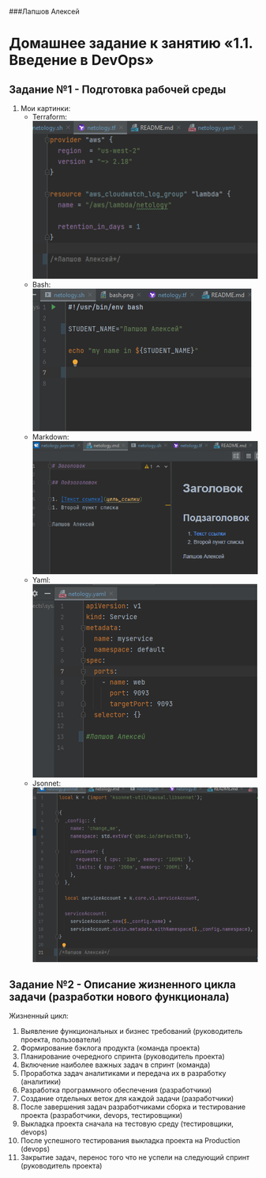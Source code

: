 ###Лапшов Алексей

# Домашнее задание к занятию «1.1. Введение в DevOps»

## Задание №1 - Подготовка рабочей среды

1. Мои картинки:
    - Terraform: ![Терраформ](my_img/terraform.png)
    - Bash: ![bahs](my_img/bash.png)
    - Markdown: ![markdown](my_img/markdown.png)
    - Yaml: ![Yaml](my_img/yaml.png)
    - Jsonnet: ![Jsonnet](my_img/jsonnet.png)

## Задание №2 - Описание жизненного цикла задачи (разработки нового функционала)

Жизненный цикл:
1. Выявление функциональных и бизнес требований (руководитель проекта, пользователи) 
3. Формирование бэклога продукта (команда проекта)
4. Планирование очередного спринта (руководитель проекта)
5. Включение наиболее важных задач в спринт (команда)
6. Проработка задач аналитиками и передача их в разработку (аналитики)
7. Разработка программного обеспечения (разработчики)
8. Создание отдельных веток для каждой задачи (разработчики)
9. После завершения задач разработчиками сборка и тестирование проекта (разработчики, devops, тестировщики)
10. Выкладка проекта сначала на тестовую среду (тестировщики, devops)
11. После успешного тестирования выкладка проекта на Production (devops)
12. Закрытие задач, перенос того что не успели на следующий спринт (руководитель проекта)